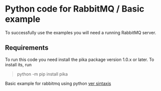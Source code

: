 # Python code for RabbitMQ / Basic example

To successfully use the examples you will need a running RabbitMQ server.



## Requirements
To run this code you need install the pika package version 1.0.x or later. To install its, run

>python -m pip install pika

Basic example for rabbitmq using python
[ver sintaxis](https://docs.github.com/en/github/writing-on-github/getting-started-with-writing-and-formatting-on-github/basic-writing-and-formatting-syntax)
